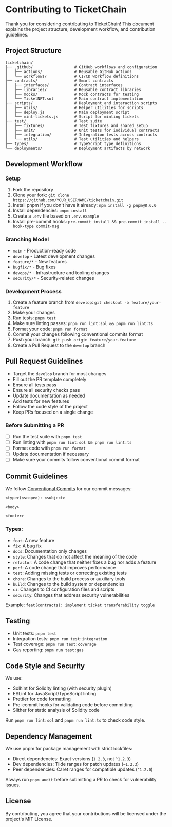# Contributing to TicketChain

Thank you for considering contributing to TicketChain! This document explains the project structure, development workflow, and contribution guidelines.

## Project Structure

```
ticketchain/
├── .github/                  # GitHub workflows and configuration
│   ├── actions/              # Reusable GitHub actions
│   └── workflows/            # CI/CD workflow definitions
├── contracts/                # Smart contracts
│   ├── interfaces/           # Contract interfaces
│   ├── libraries/            # Reusable contract libraries
│   ├── mocks/                # Mock contracts for testing
│   └── TicketNFT.sol         # Main contract implementation
├── scripts/                  # Deployment and interaction scripts
│   ├── utils/                # Helper utilities for scripts
│   ├── deploy.js             # Main deployment script
│   └── mint-tickets.js       # Script for minting tickets
├── test/                     # Test suite
│   ├── fixtures/             # Test fixtures and shared setup
│   ├── unit/                 # Unit tests for individual contracts
│   ├── integration/          # Integration tests across contracts
│   └── utils/                # Test utilities and helpers
├── types/                    # TypeScript type definitions
└── deployments/              # Deployment artifacts by network
```

## Development Workflow

### Setup

1. Fork the repository
2. Clone your fork: `git clone https://github.com/YOUR_USERNAME/ticketchain.git`
3. Install pnpm if you don't have it already: `npm install -g pnpm@8.6.0`
4. Install dependencies: `pnpm install`
5. Create a `.env` file based on `.env.example`
6. Install pre-commit hooks: `pre-commit install && pre-commit install --hook-type commit-msg`

### Branching Model

- `main` - Production-ready code
- `develop` - Latest development changes
- `feature/*` - New features
- `bugfix/*` - Bug fixes
- `devops/*` - Infrastructure and tooling changes
- `security/*` - Security-related changes

### Development Process

1. Create a feature branch from `develop`: `git checkout -b feature/your-feature`
2. Make your changes
3. Run tests: `pnpm test`
4. Make sure linting passes: `pnpm run lint:sol && pnpm run lint:ts`
5. Format your code: `pnpm run format`
6. Commit your changes following conventional commits format
7. Push your branch: `git push origin feature/your-feature`
8. Create a Pull Request to the `develop` branch

## Pull Request Guidelines

- Target the `develop` branch for most changes
- Fill out the PR template completely
- Ensure all tests pass
- Ensure all security checks pass
- Update documentation as needed
- Add tests for new features
- Follow the code style of the project
- Keep PRs focused on a single change

### Before Submitting a PR

- [ ] Run the test suite with `pnpm test`
- [ ] Run linting with `pnpm run lint:sol && pnpm run lint:ts`
- [ ] Format code with `pnpm run format`
- [ ] Update documentation if necessary
- [ ] Make sure your commits follow conventional commit format

## Commit Guidelines

We follow [Conventional Commits](https://www.conventionalcommits.org/) for our commit messages:

```
<type>(<scope>): <subject>

<body>

<footer>
```

### Types:

- `feat`: A new feature
- `fix`: A bug fix
- `docs`: Documentation only changes
- `style`: Changes that do not affect the meaning of the code
- `refactor`: A code change that neither fixes a bug nor adds a feature
- `perf`: A code change that improves performance
- `test`: Adding missing tests or correcting existing tests
- `chore`: Changes to the build process or auxiliary tools
- `build`: Changes to the build system or dependencies
- `ci`: Changes to CI configuration files and scripts
- `security`: Changes that address security vulnerabilities

Example: `feat(contracts): implement ticket transferability toggle`

## Testing

- Unit tests: `pnpm test`
- Integration tests: `pnpm run test:integration`
- Test coverage: `pnpm run test:coverage`
- Gas reporting: `pnpm run test:gas`

## Code Style and Security

We use:

- Solhint for Solidity linting (with security plugin)
- ESLint for JavaScript/TypeScript linting
- Prettier for code formatting
- Pre-commit hooks for validating code before committing
- Slither for static analysis of Solidity code

Run `pnpm run lint:sol` and `pnpm run lint:ts` to check code style.

## Dependency Management

We use pnpm for package management with strict lockfiles:

- Direct dependencies: Exact versions (`1.2.3`, not `^1.2.3`)
- Dev dependencies: Tilde ranges for patch updates (`~1.2.3`)
- Peer dependencies: Caret ranges for compatible updates (`^1.2.0`)

Always run `pnpm audit` before submitting a PR to check for vulnerability issues.

## License

By contributing, you agree that your contributions will be licensed under the project's MIT License.
